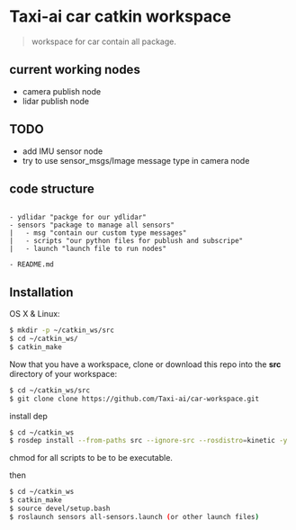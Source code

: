 # Taxi-ai car catkin workspace 
> workspace for car contain all package.

## current working nodes 

* camera publish node
* lidar publish node

## TODO
* add IMU sensor node
* try to use sensor_msgs/Image message type in camera node

## code structure 
```

- ydlidar "packge for our ydlidar" 
- sensors "package to manage all sensors"
|   - msg "contain our custom type messages"
|   - scripts "our python files for publush and subscripe"
|   - launch "launch file to run nodes"

- README.md
```

## Installation

OS X & Linux:

```sh
$ mkdir -p ~/catkin_ws/src
$ cd ~/catkin_ws/
$ catkin_make
```
Now that you have a workspace, clone or download this repo into the **src** directory of your workspace:

```sh
$ cd ~/catkin_ws/src
$ git clone clone https://github.com/Taxi-ai/car-workspace.git
```
install dep

```sh
$ cd ~/catkin_ws
$ rosdep install --from-paths src --ignore-src --rosdistro=kinetic -y
```

chmod for all scripts to be to be executable.  

then 

```sh
$ cd ~/catkin_ws
$ catkin_make
$ source devel/setup.bash
$ roslaunch sensors all-sensors.launch (or other launch files)
```
